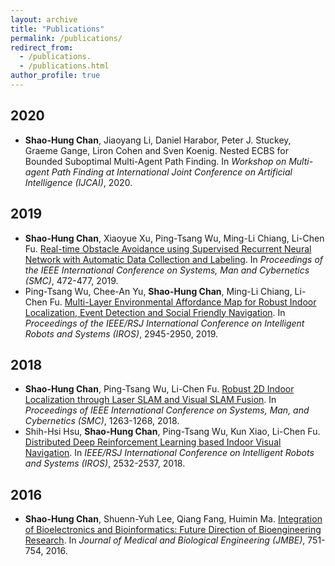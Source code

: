 ```yaml
---
layout: archive
title: "Publications"
permalink: /publications/
redirect_from:
  - /publications.
  - /publications.html
author_profile: true
---
```


## 2020
* **Shao-Hung Chan**, Jiaoyang Li, Daniel Harabor, Peter J. Stuckey, Graeme Gange, Liron Cohen and Sven Koenig. Nested ECBS for Bounded Suboptimal Multi-Agent Path Finding. In *Workshop on Multi-agent Path Finding at International Joint Conference on Artificial Intelligence (IJCAI)*, 2020.

## 2019
* **Shao-Hung Chan**, Xiaoyue Xu, Ping-Tsang Wu, Ming-Li Chiang, Li-Chen Fu. [Real-time Obstacle Avoidance using Supervised Recurrent Neural Network with Automatic Data Collection and Labeling](https://ieeexplore.ieee.org/abstract/document/8914281). In *Proceedings of the IEEE International Conference on Systems, Man and Cybernetics (SMC)*, 472-477, 2019.
* Ping-Tsang Wu, Chee-An Yu, **Shao-Hung Chan**, Ming-Li Chiang, Li-Chen Fu. [Multi-Layer Environmental Affordance Map for Robust Indoor Localization, Event Detection and Social Friendly Navigation](https://ieeexplore.ieee.org/abstract/document/8594352). In *Proceedings of the IEEE/RSJ International Conference on Intelligent Robots and Systems (IROS)*, 2945-2950, 2019.

## 2018
* **Shao-Hung Chan**, Ping-Tsang Wu, Li-Chen Fu. [Robust 2D Indoor Localization through Laser SLAM and Visual SLAM Fusion](https://ieeexplore.ieee.org/abstract/document/8616217). In *Proceedings of IEEE International Conference on Systems, Man, and Cybernetics (SMC)*, 1263-1268, 2018.
* Shih-Hsi Hsu, **Shao-Hung Chan**, Ping-Tsang Wu, Kun Xiao, Li-Chen Fu. [Distributed Deep Reinforcement Learning based Indoor Visual Navigation](https://ieeexplore.ieee.org/abstract/document/8594352). In *IEEE/RSJ International Conference on Intelligent Robots and Systems (IROS)*, 2532-2537, 2018.

## 2016
* **Shao-Hung Chan**, Shuenn-Yuh Lee, Qiang Fang, Huimin Ma. [Integration of Bioelectronics and Bioinformatics: Future Direction of Bioengineering Research](https://link.springer.com/content/pdf/10.1007/s40846-016-0185-1.pdf). In *Journal of Medical and Biological Engineering (JMBE)*, 751-754, 2016.

